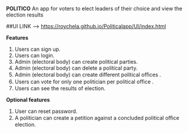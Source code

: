 **POLITICO**
An app for voters to elect leaders of their choice and view the election results

##UI LINK --> https://roychela.github.io/Politicalapp/UI/index.html

**Features**
1. Users can sign up.  
2. Users can login.  
3. Admin (electoral body) can create political parties.  
4. Admin (electoral body) can delete a political party.  
5. Admin (electoral body) can create diﬀerent  political oﬃces .  
6. Users can vote for only one politician per  political oﬃce .   
7. Users can see the results of election. 

**Optional features**
1. User can reset password.  
2. A politician can create a  petition  against a concluded political oﬃce election.  

